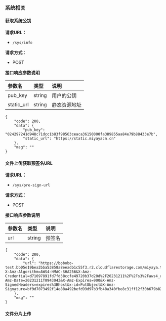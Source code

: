 ### 系统相关


#### 获取系统公钥

**请求URL：**

- `/sys/info`

**请求方式：**

- POST

**接口响应参数说明**

| 参数名        | 类型     | 说明     |
|:-----------|:-------|:-------|
| pub_key    | string | 用户的公钥  |
| static_url | string | 静态资源地址 |

```
{
    "code": 200,
    "data": {
        "pub_key": "024297241d948c71dcc1b83f98563ceaca36150000fa389855aa84e79b88433e7b",
        "static_url": "https://static.miyayacn.cn"
    },
    "msg": ""
}
```

#### 文件上传获取预签名URL

**请求URL：**

- `/sys/pre-sign-url`

**请求方式：**

- POST

**接口响应参数说明**

| 参数名 | 类型     | 说明  |
|:----|:-------|:----|
| url | string | 预签名 |

```
{
    "code": 200,
    "data": {
        "url": "https://bobobo-test.bb05e19bea2bba53858a8eeadb1c55f3.r2.cloudflarestorage.com/miyaya.txt?X-Amz-Algorithm=AWS4-HMAC-SHA256&X-Amz-Credential=d71097891fd7fd38ccfe49720b37d20d%2F20231211%2F%2Fs3%2Faws4_request&X-Amz-Date=20231211T094304Z&X-Amz-Expires=900&X-Amz-SignedHeaders=expires%3Bhost&x-id=PutObject&X-Amz-Signature=bf9d7073492f14e88a492befd99d97b3fb48a340fbe8c31ff12f30b679b825ce"
    },
    "msg": ""
}
```


#### 文件分片上传